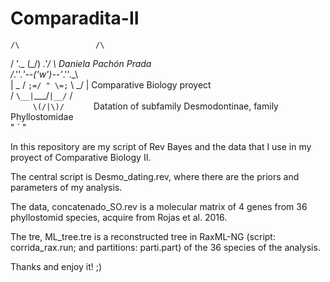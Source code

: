 # Comparadita-II

    /\                 /\                                                                                 
   / \'._   (\_/)   _.'/ \                              Daniela Pachón Prada                              
  /_.''._'--('w')--'_.''._\                                                                               
  | \_ / `;=/ " \=;` \ _/ |                          Comparative Biology proyect                          
   \/ `\__|`\___/`|__/`  \/                                                                               
    `      \(/|\)/       `              Datation of subfamily Desmodontinae, family Phyllostomidae        
            " ` "                                                                                         

In this repository are my script of Rev Bayes and the data that I use in my proyect of Comparative Biology II.

The central script is Desmo_dating.rev, where there are the priors and parameters of my analysis.

The data, concatenado_SO.rev is a molecular matrix of 4 genes from 36 phyllostomid species, acquire 
from Rojas et al. 2016.

The tre, ML_tree.tre is a reconstructed tree in RaxML-NG (script: corrida_rax.run; and partitions: parti.part) 
of the 36 species of the analysis. 


Thanks and enjoy it! ;)

